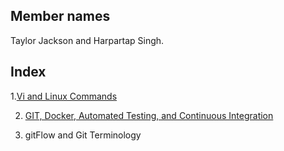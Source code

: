 ## Member names

Taylor Jackson and Harpartap Singh.

## Index
1.<a href="https://github.com/tjackson1317/miniproject1-IS117101/blob/master/Vi%20and%20Linux%20Commands">Vi and Linux Commands</a> 

2. <a href="https://github.com/tjackson1317/miniproject1-IS117101/blob/master/Git%2C%20Docker%2C%20Automated%20Testing%2C%20and%20Continuous%20Integration">GIT, Docker, Automated Testing, and Continuous Integration</a>

3. gitFlow and Git Terminology
